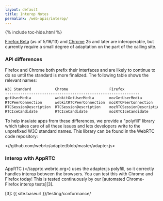 ```yaml
---
layout: default
title: Interop Notes
permalink: /web-apis/interop/
---
```



{% include toc-hide.html %}


[Firefox Beta][1] (as of 5/16/13) and [Chrome][2] 25 and later are
interoperable, but currently require a small degree of adaptation on the part
of the calling site.


### API differences

Firefox and Chrome both prefix their interfaces and are likely to continue to
do so until the standard is more finalized. The following table shows the
relevant names:

~~~~~ bash
W3C Standard           Chrome                   Firefox
--------------------------------------------------------------
getUserMedia           webkitGetUserMedia       mozGetUserMedia
RTCPeerConnection      webkitRTCPeerConnection  mozRTCPeerConnection
RTCSessionDescription  RTCSessionDescription    mozRTCSessionDescription
RTCIceCandidate        RTCIceCandidate          mozRTCIceCandidate
~~~~~

To help insulate apps from these differences, we provide a "polyfill" library
which takes care of all these issues and lets developers write to the
unprefixed W3C standard names. This library can be found in the WebRTC code
repository:

<//github.com/webrtc/adapter/blob/master/adapter.js>


### Interop with AppRTC

AppRTC (<//apprtc.webrtc.org>) uses the adapter.js polyfill, so it
correctly handles interop between the browsers. You can test this with Chrome
and Firefox today! This is tested continuously by our
[automated Chrome-Firefox interop tests][3].


[1]: //www.mozilla.org/beta
[2]: //www.google.com/intl/en/chrome/browser/beta.html
[3]: {{ site.baseurl }}/testing/conformance/
